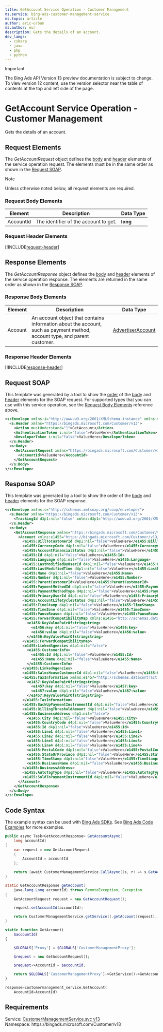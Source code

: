 ```yaml
---
title: GetAccount Service Operation - Customer Management
ms.service: bing-ads-customer-management-service
ms.topic: article
author: eric-urban
ms.author: eur
description: Gets the details of an account.
dev_langs: 
  - csharp
  - java
  - php
  - python
---
```

> [!IMPORTANT]
> The Bing Ads API Version 13 preview documentation is subject to change. To view version 12 content, use the version selector near the table of contents at the top and left side of the page.

# GetAccount Service Operation - Customer Management
Gets the details of an account.

## <a name="request"></a>Request Elements
The *GetAccountRequest* object defines the [body](#request-body) and [header](#request-header) elements of the service operation request. The elements must be in the same order as shown in the [Request SOAP](#request-soap). 

> [!NOTE]
> Unless otherwise noted below, all request elements are required.

### <a name="request-body"></a>Request Body Elements

|Element|Description|Data Type|
|-----------|---------------|-------------|
|<a name="accountid"></a>AccountId|The identifier of the account to get.|**long**|

### <a name="request-header"></a>Request Header Elements
[!INCLUDE[request-header](./includes/request-header.md)]

## <a name="response"></a>Response Elements
The *GetAccountResponse* object defines the [body](#response-body) and [header](#response-header) elements of the service operation response. The elements are returned in the same order as shown in the [Response SOAP](#response-soap).

### <a name="response-body"></a>Response Body Elements

|Element|Description|Data Type|
|-----------|---------------|-------------|
|<a name="account"></a>Account|An account object that contains information about the account, such as payment method, account type, and parent customer.|[AdvertiserAccount](advertiseraccount.md)|

### <a name="response-header"></a>Response Header Elements
[!INCLUDE[response-header](./includes/response-header.md)]

## <a name="request-soap"></a>Request SOAP
This template was generated by a tool to show the [order](../guides/services-protocol.md#element-order) of the [body](#request-body) and [header](#request-header) elements for the SOAP request. For supported types that you can use with this service operation, see the [Request Body Elements](#request-header) reference above.

```xml
<s:Envelope xmlns:i="http://www.w3.org/2001/XMLSchema-instance" xmlns:s="http://schemas.xmlsoap.org/soap/envelope/">
  <s:Header xmlns="https://bingads.microsoft.com/Customer/v13">
    <Action mustUnderstand="1">GetAccount</Action>
    <AuthenticationToken i:nil="false">ValueHere</AuthenticationToken>
    <DeveloperToken i:nil="false">ValueHere</DeveloperToken>
  </s:Header>
  <s:Body>
    <GetAccountRequest xmlns="https://bingads.microsoft.com/Customer/v13">
      <AccountId>ValueHere</AccountId>
    </GetAccountRequest>
  </s:Body>
</s:Envelope>
```

## <a name="response-soap"></a>Response SOAP
This template was generated by a tool to show the order of the [body](#response-body) and [header](#response-header) elements for the SOAP response.

```xml
<s:Envelope xmlns:s="http://schemas.xmlsoap.org/soap/envelope/">
  <s:Header xmlns="https://bingads.microsoft.com/Customer/v13">
    <TrackingId d3p1:nil="false" xmlns:d3p1="http://www.w3.org/2001/XMLSchema-instance">ValueHere</TrackingId>
  </s:Header>
  <s:Body>
    <GetAccountResponse xmlns="https://bingads.microsoft.com/Customer/v13">
      <Account xmlns:e1455="https://bingads.microsoft.com/Customer/v13/Entities" d4p1:nil="false" xmlns:d4p1="http://www.w3.org/2001/XMLSchema-instance">
        <e1455:BillToCustomerId d4p1:nil="false">ValueHere</e1455:BillToCustomerId>
        <e1455:CurrencyCode d4p1:nil="false">ValueHere</e1455:CurrencyCode>
        <e1455:AccountFinancialStatus d4p1:nil="false">ValueHere</e1455:AccountFinancialStatus>
        <e1455:Id d4p1:nil="false">ValueHere</e1455:Id>
        <e1455:Language d4p1:nil="false">ValueHere</e1455:Language>
        <e1455:LastModifiedByUserId d4p1:nil="false">ValueHere</e1455:LastModifiedByUserId>
        <e1455:LastModifiedTime d4p1:nil="false">ValueHere</e1455:LastModifiedTime>
        <e1455:Name d4p1:nil="false">ValueHere</e1455:Name>
        <e1455:Number d4p1:nil="false">ValueHere</e1455:Number>
        <e1455:ParentCustomerId>ValueHere</e1455:ParentCustomerId>
        <e1455:PaymentMethodId d4p1:nil="false">ValueHere</e1455:PaymentMethodId>
        <e1455:PaymentMethodType d4p1:nil="false">ValueHere</e1455:PaymentMethodType>
        <e1455:PrimaryUserId d4p1:nil="false">ValueHere</e1455:PrimaryUserId>
        <e1455:AccountLifeCycleStatus d4p1:nil="false">ValueHere</e1455:AccountLifeCycleStatus>
        <e1455:TimeStamp d4p1:nil="false">ValueHere</e1455:TimeStamp>
        <e1455:TimeZone d4p1:nil="false">ValueHere</e1455:TimeZone>
        <e1455:PauseReason d4p1:nil="false">ValueHere</e1455:PauseReason>
        <e1455:ForwardCompatibilityMap xmlns:e1456="http://schemas.datacontract.org/2004/07/System.Collections.Generic" d4p1:nil="false">
          <e1456:KeyValuePairOfstringstring>
            <e1456:key d4p1:nil="false">ValueHere</e1456:key>
            <e1456:value d4p1:nil="false">ValueHere</e1456:value>
          </e1456:KeyValuePairOfstringstring>
        </e1455:ForwardCompatibilityMap>
        <e1455:LinkedAgencies d4p1:nil="false">
          <e1455:CustomerInfo>
            <e1455:Id d4p1:nil="false">ValueHere</e1455:Id>
            <e1455:Name d4p1:nil="false">ValueHere</e1455:Name>
          </e1455:CustomerInfo>
        </e1455:LinkedAgencies>
        <e1455:SalesHouseCustomerId d4p1:nil="false">ValueHere</e1455:SalesHouseCustomerId>
        <e1455:TaxInformation xmlns:e1457="http://schemas.datacontract.org/2004/07/System.Collections.Generic" d4p1:nil="false">
          <e1457:KeyValuePairOfstringstring>
            <e1457:key d4p1:nil="false">ValueHere</e1457:key>
            <e1457:value d4p1:nil="false">ValueHere</e1457:value>
          </e1457:KeyValuePairOfstringstring>
        </e1455:TaxInformation>
        <e1455:BackUpPaymentInstrumentId d4p1:nil="false">ValueHere</e1455:BackUpPaymentInstrumentId>
        <e1455:BillingThresholdAmount d4p1:nil="false">ValueHere</e1455:BillingThresholdAmount>
        <e1455:BusinessAddress d4p1:nil="false">
          <e1455:City d4p1:nil="false">ValueHere</e1455:City>
          <e1455:CountryCode d4p1:nil="false">ValueHere</e1455:CountryCode>
          <e1455:Id d4p1:nil="false">ValueHere</e1455:Id>
          <e1455:Line1 d4p1:nil="false">ValueHere</e1455:Line1>
          <e1455:Line2 d4p1:nil="false">ValueHere</e1455:Line2>
          <e1455:Line3 d4p1:nil="false">ValueHere</e1455:Line3>
          <e1455:Line4 d4p1:nil="false">ValueHere</e1455:Line4>
          <e1455:PostalCode d4p1:nil="false">ValueHere</e1455:PostalCode>
          <e1455:StateOrProvince d4p1:nil="false">ValueHere</e1455:StateOrProvince>
          <e1455:TimeStamp d4p1:nil="false">ValueHere</e1455:TimeStamp>
          <e1455:BusinessName d4p1:nil="false">ValueHere</e1455:BusinessName>
        </e1455:BusinessAddress>
        <e1455:AutoTagType d4p1:nil="false">ValueHere</e1455:AutoTagType>
        <e1455:SoldToPaymentInstrumentId d4p1:nil="false">ValueHere</e1455:SoldToPaymentInstrumentId>
      </Account>
    </GetAccountResponse>
  </s:Body>
</s:Envelope>
```

## <a name="example"></a>Code Syntax
The example syntax can be used with [Bing Ads SDKs](../guides/client-libraries.md). See [Bing Ads Code Examples](../guides/code-examples.md) for more examples.
```csharp
public async Task<GetAccountResponse> GetAccountAsync(
	long accountId)
{
	var request = new GetAccountRequest
	{
		AccountId = accountId
	};

	return (await CustomerManagementService.CallAsync((s, r) => s.GetAccountAsync(r), request));
}
```
```java
static GetAccountResponse getAccount(
	java.lang.Long accountId) throws RemoteException, Exception
{
	GetAccountRequest request = new GetAccountRequest();

	request.setAccountId(accountId);

	return CustomerManagementService.getService().getAccount(request);
}
```
```php
static function GetAccount(
	$accountId)
{

	$GLOBALS['Proxy'] = $GLOBALS['CustomerManagementProxy'];

	$request = new GetAccountRequest();

	$request->AccountId = $accountId;

	return $GLOBALS['CustomerManagementProxy']->GetService()->GetAccount($request);
}
```
```python
response=customermanagement_service.GetAccount(
	AccountId=AccountId)
```

## Requirements
Service: [CustomerManagementService.svc v13](https://clientcenter.api.bingads.microsoft.com/Api/CustomerManagement/v13/CustomerManagementService.svc)  
Namespace: https\://bingads.microsoft.com/Customer/v13  

